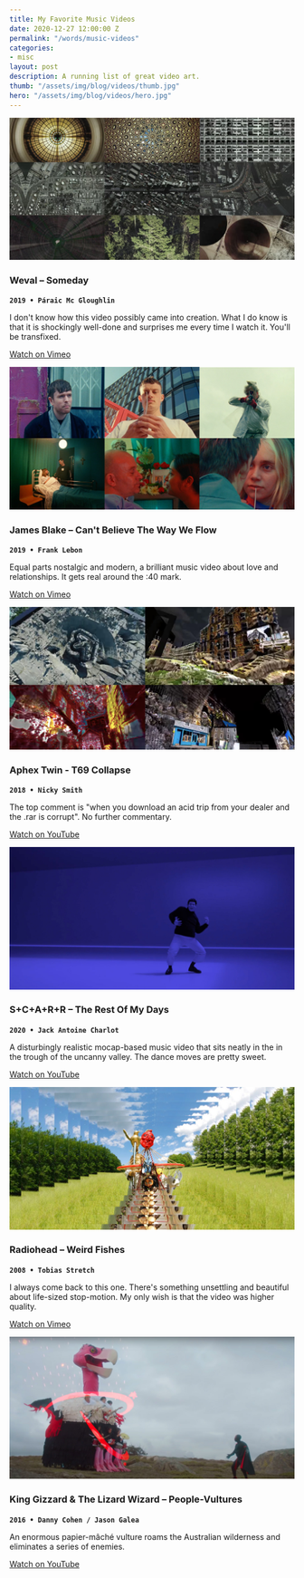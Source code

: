 ```yaml
---
title: My Favorite Music Videos
date: 2020-12-27 12:00:00 Z
permalink: "/words/music-videos"
categories:
- misc
layout: post
description: A running list of great video art.
thumb: "/assets/img/blog/videos/thumb.jpg"
hero: "/assets/img/blog/videos/hero.jpg"
---
```


![Weval – Someday](/assets/img/blog/videos/weval.jpg)
### Weval – Someday
<code><b>2019 • Páraic Mc Gloughlin</b></code>

I don't know how this video possibly came into creation. What I do know is that it is shockingly well-done and surprises me every time I watch it. You'll be transfixed.

<div class="tracks-footer">
  <a href="https://vimeo.com/328690392" class="selected-track">Watch on Vimeo</a>
</div>



![James Blake – Can't Believe The Way We Flow](/assets/img/blog/videos/blake.jpg)
### James Blake – Can't Believe The Way We Flow
<code><b>2019 • Frank Lebon</b></code>

Equal parts nostalgic and modern, a brilliant music video about love and relationships. It gets real around the :40 mark.

<div class="tracks-footer">
  <a href="https://vimeo.com/347759832" class="selected-track">Watch on Vimeo</a>
</div>


![Aphex Twin - T69 Collapse](/assets/img/blog/videos/t69.jpg)
### Aphex Twin - T69 Collapse
<code><b>2018 • Nicky Smith</b></code>

The top comment is "when you download an acid trip from your dealer and the .rar is corrupt". No further commentary.

<div class="tracks-footer">
  <a href="https://www.youtube.com/watch?v=SqayDnQ2wmw" class="selected-track">Watch on YouTube</a>
</div>

![S+C+A+R+R - The Rest Of My Days](/assets/img/blog/videos/scar.jpg)
### S+C+A+R+R – The Rest Of My Days
<code><b>2020 • Jack Antoine Charlot</b></code>

A disturbingly realistic mocap-based music video that sits neatly in the in the trough of the uncanny valley. The dance moves are pretty sweet.

<div class="tracks-footer">
  <a href="https://www.youtube.com/watch?v=uPiao5BKtBo" class="selected-track">Watch on YouTube</a>
</div>


![Radiohead – Weird Fishes](/assets/img/blog/videos/weird.jpg)
### Radiohead – Weird Fishes
<code><b>2008 • Tobias Stretch</b></code>

I always come back to this one. There's something unsettling and beautiful about life-sized stop-motion. My only wish is that the video was higher quality.

<div class="tracks-footer">
  <a href="https://vimeo.com/2323231" class="selected-track">Watch on Vimeo</a>
</div>


![King Gizzard & The Lizard Wizard – People-Vultures](/assets/img/blog/videos/king.jpg)
### King Gizzard & The Lizard Wizard – People-Vultures
<code><b>2016 • Danny Cohen / Jason Galea</b></code>

An enormous papier-mâché vulture roams the Australian wilderness and eliminates a series of enemies.

<div class="tracks-footer">
  <a href="https://www.youtube.com/watch?v=6f78_Tf4Tdk" class="selected-track">Watch on YouTube</a>
</div>
